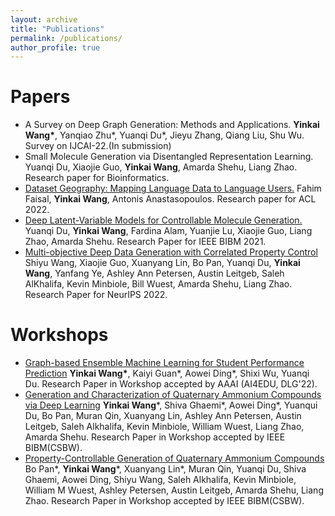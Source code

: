 ```yaml
---
layout: archive
title: "Publications"
permalink: /publications/
author_profile: true
---
```

Papers
======
 * A Survey on Deep Graph Generation: Methods and Applications. **Yinkai Wang\***, Yanqiao Zhu\*, Yuanqi Du\*, Jieyu Zhang, Qiang Liu, Shu Wu. Survey on IJCAI-22.(In submission)
 * Small Molecule Generation via Disentangled Representation Learning. Yuanqi Du, Xiaojie Guo, **Yinkai Wang**, Amarda Shehu, Liang Zhao. Research paper for Bioinformatics. 
 * [Dataset Geography: Mapping Language Data to Language Users.](https://arxiv.org/abs/2112.03497) Fahim Faisal, **Yinkai Wang**, Antonis Anastasopoulos. Research paper for ACL 2022.
 * [Deep Latent-Variable Models for Controllable Molecule Generation.](https://ieeexplore.ieee.org/document/9669692) Yuanqi Du, **Yinkai Wang**, Fardina Alam, Yuanjie Lu, Xiaojie Guo, Liang Zhao, Amarda Shehu. Research Paper for IEEE BIBM 2021.
 * [Multi-objective Deep Data Generation with Correlated Property Control](https://arxiv.org/abs/2210.01796) Shiyu Wang, Xiaojie Guo, Xuanyang Lin, Bo Pan, Yuanqi Du, **Yinkai Wang**, Yanfang Ye, Ashley Ann Petersen, Austin Leitgeb, Saleh AlKhalifa, Kevin Minbiole, Bill Wuest, Amarda Shehu, Liang Zhao. Research Paper for NeurIPS 2022.

Workshops
======
* [Graph-based Ensemble Machine Learning for Student Performance Prediction](https://arxiv.org/abs/2112.07893) **Yinkai Wang\***, Kaiyi Guan\*, Aowei Ding\*, Shixi Wu, Yuanqi Du. Research Paper in Workshop accepted by AAAI (AI4EDU, DLG'22).
* [Generation and Characterization of Quaternary Ammonium Compounds via Deep Learning](https://ieeexplore.ieee.org/abstract/document/9995026/) **Yinkai Wang**\*, Shiva Ghaemi\*, Aowei Ding\*, Yuanqui Du, Bo Pan, Muran Qin, Xuanyang Lin, Ashley Ann Petersen, Austin Leitgeb, Saleh Alkhalifa, Kevin Minbiole, William Wuest, Liang Zhao, Amarda Shehu. Research Paper in Workshop accepted by IEEE BIBM(CSBW).
* [Property-Controllable Generation of Quaternary Ammonium Compounds](https://ieeexplore.ieee.org/abstract/document/9995064/) Bo Pan\*, **Yinkai Wang**\*, Xuanyang Lin\*, Muran Qin, Yuanqi Du, Shiva Ghaemi, Aowei Ding, Shiyu Wang, Saleh Alkhalifa, Kevin Minbiole, William M Wuest, Ashley Petersen, Austin Leitgeb, Amarda Shehu, Liang Zhao. Research Paper in Workshop accepted by IEEE BIBM(CSBW).

